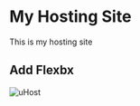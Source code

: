 # My Hosting Site 

This is my hosting site 

## Add Flexbx 

![uHost](https://user-images.githubusercontent.com/43618577/105376782-52ac2400-5c34-11eb-9712-0b3a47a586cf.png)
